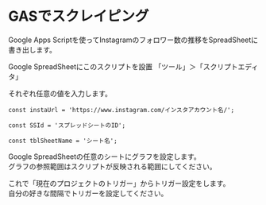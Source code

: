 # GASでスクレイピング
Google Apps Scriptを使ってInstagramのフォロワー数の推移をSpreadSheetに書き出します。

Google SpreadSheetにこのスクリプトを設置
「ツール」＞「スクリプトエディタ」

それぞれ任意の値を入力します。 
```
const instaUrl = 'https://www.instagram.com/インスタアカウント名/';
```

```
const SSId = 'スプレッドシートのID';
```

```
const tblSheetName = 'シート名';
```

Google SpreadSheetの任意のシートにグラフを設定します。  
グラフの参照範囲はスクリプトが反映される範囲にしてください。

これで「現在のプロジェクトのトリガー」からトリガー設定をします。  
自分の好きな間隔でトリガーを設定してください。

